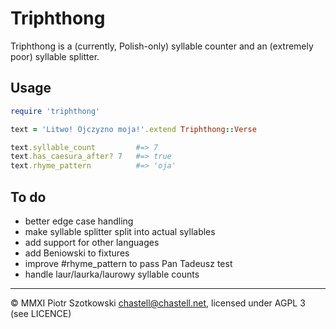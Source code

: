 Triphthong
==========

Triphthong is a (currently, Polish-only) syllable counter and an (extremely poor) syllable splitter.

Usage
-----

``` Ruby
require 'triphthong'

text = 'Litwo! Ojczyzno moja!'.extend Triphthong::Verse

text.syllable_count         #=> 7
text.has_caesura_after? 7   #=> true
text.rhyme_pattern          #=> 'oja'
```

To do
-----

* better edge case handling
* make syllable splitter split into actual syllables
* add support for other languages
* add Beniowski to fixtures
* improve #rhyme_pattern to pass Pan Tadeusz test
* handle laur/laurka/laurowy syllable counts

---

© MMXI Piotr Szotkowski <chastell@chastell.net>, licensed under AGPL 3 (see LICENCE)
